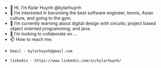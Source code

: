 - 👋 Hi, I’m Kylar Huynh @kylarhuynh
- 👀 I’m interested in becoming the best software engineer, tennis, Asian culture, and going to the gym.
- 🌱 I’m currently learning about digital design with circuits; project based object oriented programming; and java.
- 💞️ I’m looking to collaborate on ...
- 📫 How to reach me: 
-     Email - kylarhuynh@gmail.com
-     linkedin - https://www.linkedin.com/in/kylarhuynh/

<!---
khuynh41/khuynh41 is a ✨ special ✨ repository because its `README.md` (this file) appears on your GitHub profile.
You can click the Preview link to take a look at your changes.
--->
